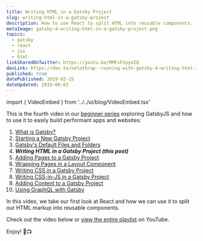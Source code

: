 ```yaml
---
title: Writing HTML in a Gatsby Project
slug: writing-html-in-a-gatsby-project
description: How to use React to split HTML into reusable components.
metaImage: gatsby-4-writing-html-in-a-gatsby-project.png
topics:
  - gatsby
  - react
  - jsx
  - html
linkSharedOnTwitter: https://youtu.be/MMFvFtpyoIQ
devLink: https://dev.to/ooloth/up--running-with-gatsby-4-writing-html-in-a-gatsby-project-1362
published: true
datePublished: 2019-02-15
dateUpdated: 2019-06-03
---
```


import { VideoEmbed } from '../../ui/blog/VideoEmbed.tsx'

This is the fourth video in our [beginner series](https://www.youtube.com/watch?v=jAa1wh5ATm0&list=PLHBEcHVSROXQQhXpNhmiVKKcw72Cc0V-U) exploring GatsbyJS and how to use it to easily build performant apps and websites:

1. [What is Gatsby?](/what-is-gatsby)
2. [Starting a New Gatsby Project](/starting-a-new-gatsby-project)
3. [Gatsby's Default Files and Folders](/gatsbys-default-files-and-folders)
4. **_Writing HTML in a Gatsby Project (this post)_**
5. [Adding Pages to a Gatsby Project](/adding-pages-to-a-gatsby-project)
6. [Wrapping Pages in a Layout Component](/wrapping-pages-in-a-layout-component)
7. [Writing CSS in a Gatsby Project](/writing-css-in-a-gatsby-project)
8. [Writing CSS-in-JS in a Gatsby Project](/writing-css-in-js-in-a-gatsby-project)
9. [Adding Content to a Gatsby Project](/adding-content-to-a-gatsby-project)
10. [Using GraphQL with Gatsby](/using-graphql-with-gatsby)

In this video, we take our first look at React and how we can use it to split our HTML markup into reusable components.

Check out the video below or [view the entire playlist](https://www.youtube.com/watch?v=jAa1wh5ATm0&list=PLHBEcHVSROXQQhXpNhmiVKKcw72Cc0V-U) on YouTube.

Enjoy! 🎉📺

<VideoEmbed embedURL="https://www.youtube.com/embed/MMFvFtpyoIQ" />
